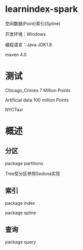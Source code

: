 # learnindex-spark

空间数据(Point)索引(Spline)

开发环境：Windows 

编程语言：Java  JDK1.8

maven 4.0

# 测试

Chicago_Crimes    7 Million Points

Artificial data         100 million Points

NYCTaxi

# 概述



## 分区

package partitions

Tree型分区参照Sedona实现

## 索引

package index

package spline

## 查询

package query

